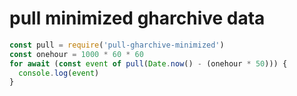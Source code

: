 # pull minimized gharchive data

```javascript
const pull = require('pull-gharchive-minimized')
const onehour = 1000 * 60 * 60
for await (const event of pull(Date.now() - (onehour * 50))) {
  console.log(event)
}
```


